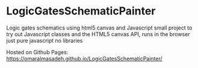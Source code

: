 # LogicGatesSchematicPainter
Logic gates schematics using html5 canvas and Javascript
small project to try out Javascript classes and the HTML5 canvas API, runs in the browser just pure javascript no libraries

Hosted on Github Pages: https://omaralmasadeh.github.io/LogicGatesSchematicPainter/
